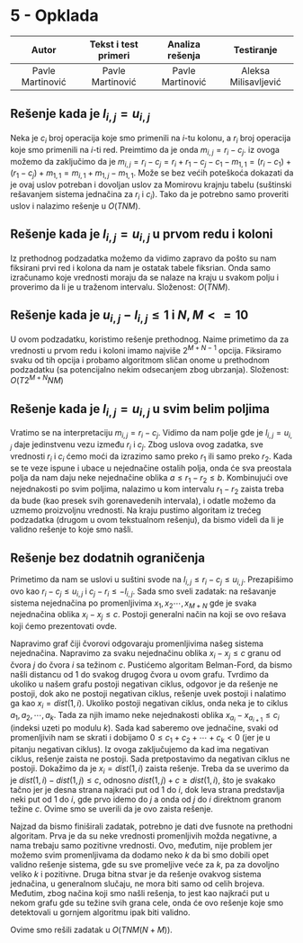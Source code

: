﻿# 5 - Opklada

| Autor | Tekst i test primeri | Analiza rеšenja | Testiranje |
|:-:|:-:|:-:|:-:|
| Pavle Martinović | Pavle Martinović | Pavle Martinović | Aleksa Milisavljević |

## Rešenje kada je $l_{i,j}=u_{i,j}$
Neka je $c_i$ broj operacija koje smo primenili na $i$-tu kolonu, a $r_i$ broj operacija koje smo primenili na $i$-ti red. Preimtimo da je onda $m_{i,j}=r_{i}-c_{j}$. iz ovoga možemo da zaključimo da je $m_{i,j}=r_{i}-c_{j}=r_{i}+r_{1}-c_{j}-c_{1}-m_{1,1}=(r_i-c_1)+(r_1-c_j)+m_{1,1}=m_{i,1}+m_{1,j}-m_{1,1}$. Može se bez većih poteškoća dokazati da je ovaj uslov potreban i dovoljan uslov za Momirovu krajnju tabelu (suštinski rešavanjem sistema jednačina za $r_i$ i $c_i$). Tako da je potrebno samo proveriti uslov i nalazimo rešenje u $O(TNM)$.

## Rešenje kada je $l_{i,j}=u_{i,j}$ u prvom redu i koloni
Iz prethodnog podzadatka možemo da vidimo zapravo da pošto su nam fiksirani prvi red i kolona da nam je ostatak tabele fiksrian. Onda samo izračunamo koje vrednosti moraju da se nalaze na kraju u svakom polju i proverimo da li je u traženom intervalu. Složenost:  $O(TNM)$.

## Rešenje kada je $u_{i,j}-l_{i,j}\leq1$ i $N,M<=10$
U ovom podzadatku, koristimo rešenje prethodnog. Naime primetimo da za vrednosti u prvom redu i koloni imamo najviše $2^{M+N-1}$ opcija. Fiksiramo svaku od tih opcija i probamo algoritmom sličan onome u prethodnom podzadatku (sa potencijalno nekim odsecanjem zbog ubrzanja). Složenost:  $O(T2^{M+N}NM)$

## Rešenje kada je $l_{i,j}=u_{i,j}$ u svim belim poljima
Vratimo se na interpretaciju $m_{i,j}=r_{i}-c_{j}$. Vidimo da nam polje gde je $l_{i,j}=u_{i,j}$ daje jedinstvenu vezu između $r_{i}$ i $c_{j}$. Zbog uslova ovog zadatka, sve vrednosti $r_i$ i $c_i$ ćemo moći da izrazimo samo preko $r_1$ ili samo preko $r_2$. Kada se te veze ispune i ubace u nejednačine ostalih polja, onda će sva preostala polja da nam daju neke nejednačine oblika $a\le r_1-r_2\le b$. Kombinujući ove nejednakosti po svim poljima, nalazimo u kom intervalu  $r_1-r_2$ zaista treba da bude (kao presek svih gorenavedenih intervala), i odatle možemo da uzmemo proizvoljnu vrednosti. Na kraju pustimo algoritam iz trećeg podzadatka (drugom u ovom tekstualnom rešenju), da bismo videli da li je validno rešenje to koje smo našli.

## Rešenje bez dodatnih ograničenja
Primetimo da nam se uslovi u suštini svode na $l_{i,j}\leq r_i-c_j\leq u_{i,j}$. Prezapišimo ovo kao $r_i-c_j\leq u_{i,j}$ i $c_j-r_i\leq-l_{i,j}$. Sada smo sveli zadatak: na rešavanje sistema nejednačina po promenljivima $x_1,x_2\cdots,x_{M+N}$ gde je svaka nejednačina oblika $x_i-x_j\leq c$. Postoji generalni način na koji se ovo rešava koji ćemo prezentovati ovde.

Napravimo graf čiji čvorovi odgovaraju promenljivima našeg sistema nejednačina. Napravimo za svaku nejednačinu oblika $x_i-x_j\leq c$ granu od čvora $j$ do čvora $i$ sa težinom $c$. Pustićemo algoritam Belman-Ford, da bismo našli distancu od $1$ do svakog drugog čvora u ovom grafu. Tvrdimo da ukoliko u našem grafu postoji negativan ciklus, odgovor je da rešenje ne postoji, dok ako ne postoji negativan ciklus, rešenje uvek postoji i nalatimo ga kao $x_i=dist(1,i)$. Ukoliko postoji negativan ciklus, onda neka je to ciklus $a_1,a_2,\cdots,a_k$. Tada za njih imamo neke nejednakosti oblika $x_{a_i}-x_{a_{i+1}}\leq c_{i}$ (indeksi uzeti po modulu $k$). Sada kad saberemo ove jednačine, svaki od promenljivih nam se skrati i dobijamo $0\leq c_1+c_2+\cdots+c_k<0$ (jer je u pitanju negativan ciklus). Iz ovoga zaključujemo da kad ima negativan ciklus, rešenje zaista ne postoji. Sada pretpostavimo da negativan ciklus ne postoji. Dokažimo da je $x_i=dist(1,i)$ zaista rešenje. Treba da se uverimo da je $dist(1,i)-dist(1,j)\leq c$, odnosno $dist(1,j)+c\geq dist(1,i)$, što je svakako tačno jer je desna strana najkraći put od $1$ do $i$, dok leva strana predstavlja neki put od $1$ do $i$, gde prvo idemo do $j$ a onda od $j$ do $i$ direktnom granom težine $c$. Ovime smo se uverili da je ovo zaista rešenje.

Najzad da bismo finiširali zadatak, potrebno je dati dve fusnote na prethodni algoritam. Prva je da su neke vrednosti promenljivih možda negativne, a nama trebaju samo pozitivne vrednosti. Ovo, međutim, nije problem jer možemo svim promenljivama da dodamo neko $k$ da bi smo dobili opet validno rešenje sistema, gde su sve promeljive veće za $k$, pa za dovoljno veliko $k$ i pozitivne. Druga bitna stvar je da rešenje ovakvog sistema jednačina, u generalnom slučaju, ne mora biti samo od celih brojeva. Međutim, zbog načina koji smo našli rešenja, to jest kao najkraći put u nekom grafu gde su težine svih grana cele, onda će ovo rešenje koje smo detektovali u gornjem algoritmu ipak biti validno.

Ovime smo rešili zadatak u $O(TNM(N+M))$.

